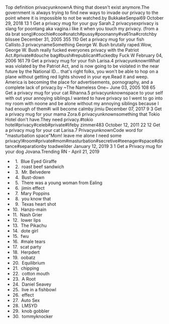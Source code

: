 Top definition privacyunknownA thing that doesn't exist anymore.The government is always trying to find new ways to invade our privacy to the point where it is impossible to not be watched.by BukkakeSenpai69 October 29, 2018 13 1 Get a privacy mug for your guy Sarah.2 privacysexprivacy is slang for poontang aka vagina.i like it when you touch my privacy. (from a da brat song)#coochie#coo#snatch#pussy#poonanny#va61na#crotchby blissee December 31, 2005 355 110 Get a privacy mug for your fish Callisto.3 privacynameSomething George W. Bush brutally raped.Wow, George W. Bush really fucked everyones privacy with the Patriot Act.#private#douche bag#bush#republican#fuckedby Fuck W February 04, 2006 161 79 Get a privacy mug for your fish Larisa.4 privacyunknownWhat was violated by the Patriot Act, and is now going to be violated in the near future by the National ID... that's right folks, you won't be able to hop on a plane without getting red lights shoved in your eye.Read it and weep. America is becoming the place for advertisements, pornography, and a complete lack of privacy.by ~The Nameless One~ June 03, 2005 108 65 Get a privacy mug for your cat Rihanna.5 privacyunknownspace to your self with out your annoying siblings.I wanted to have privacy so I went to go into my room with noone and be alone without my annoying siblings because I had enough of them#i will become calmby jimiu December 07, 2017 9 3 Get a privacy mug for your mama Zora.6 privacyunknownsomething that Tokio Hotel don't have.They need privacy.#tokio hotel#privacy#celeb#private#lifeby zimmer483 October 12, 2011 22 12 Get a privacy mug for your cat Larisa.7 PrivacyunknownCode word for "masturbation space"Mom! leave me alone I need some privacy!#room#private#mom#masturbation#secretive#teenager#space#distance#separationby toadweilder January 12, 2019 3 1 Get a Privacy mug for your dog Jovana.Trending RN - April 21, 2019

*     1.  Blue Eyed Giraffe
*     2.  roast beef sandwich
*     3.  Mr. Belvedere
*     4.  Bust-down
*     5.  There was a young woman from Ealing
*     6.  jimin effect
*     7.  Mary Poppins
*     8.  you know that
*     9.  Texas heart shot
*   10.  Hanzo-main
*   11.  Nash Grier
*   12.  lower lips
*   13.  The Pikachu
*   14.  dote girl
*   15.  fwu
*   16.  #male tears
*   17.  scat party
*   18.  Herpdert
*   19.  oobatz
*   20.  Equilibrium
*   21.  chipping
*   22.  cotton mouth
*   23.  A Root
*   24.  Daniel Seavey
*   25.  live in a fishbowl
*   26.  effect
*   27.  Auto Sex
*   28.  LMSYD
*   29.  knob gobbler
*   30.  tommyknocker